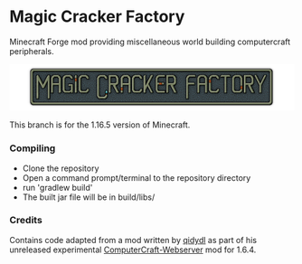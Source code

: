 # Magic Cracker Factory

Minecraft Forge mod providing miscellaneous world building computercraft peripherals.

![Logo](./header.png)

This branch is for the 1.16.5 version of Minecraft.

### Compiling
* Clone the repository
* Open a command prompt/terminal to the repository directory
* run 'gradlew build'
* The built jar file will be in build/libs/

### Credits
Contains code adapted from a mod written by [qidydl](https://github.com/qidydl) as part of his unreleased experimental [ComputerCraft-Webserver](https://github.com/qidydl/ComputerCraft-WebServer) mod for 1.6.4.